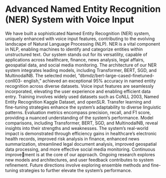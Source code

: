 # Advanced Named Entity Recognition (NER) System with Voice Input

We have built a sophisticated Named Entity Recognition (NER) system, uniquely enhanced with voice input features, contributing to the evolving landscape of Natural
Language Processing (NLP). NER is a vital component in NLP, enabling machines to identify and categorize entities within unstructured text. Our system stands out for its versatility, capable of applications across healthcare, finance, news analysis, legal affairs, geospatial data, and social media monitoring. The architecture of our NER system integrates leading models, including Transformer, BERT, SGD, and MultinodalNB. The selected model, ”dbmdz/bert-large-cased-finetuned-conll03-
english,” achieved an exceptional 95% accuracy in named entity recognition across diverse datasets. Voice input features are seamlessly incorporated, elevating the user experience and enabling efficient data entry. Training involves widely used datasets such as CoNLL 2003, Named Entity Recognition Kaggle Dataset, and openSLR. Transfer learning and fine-tuning strategies enhance the system’s adaptability to diverse linguistic patterns. Evaluation metrics encompass precision, recall, and F1 score, providing a nuanced understanding of the system’s performance. Model comparisons, including Transformer, BERT, SGD, and MultinodalNB, reveal insights into their strengths and weaknesses. The system’s real-world impact is demonstrated through efficiency gains in healthcare’s electronic health records, improved risk analysis in finance, enhanced news summarization, streamlined legal document analysis, improved geospatial data processing, and more effective social media monitoring. Continuous improvement is at the core of our approach. Ongoing research explores new models and architectures, and user feedback contributes to system refinement. Future directions involve exploring ensemble methods and fine-tuning strategies to further elevate the system’s performance.


